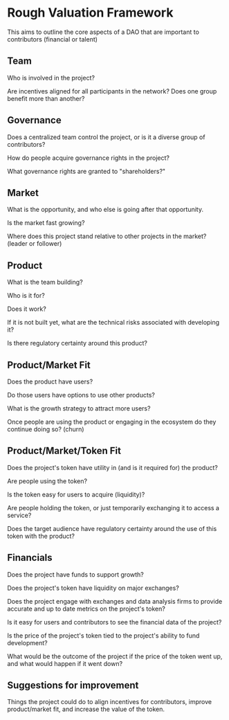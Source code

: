 # Rough Valuation Framework

This aims to outline the core aspects of a DAO that are important to contributors (financial or talent)

## Team

Who is involved in the project?

Are incentives aligned for all participants in the network? Does one group benefit more than another?

## Governance

Does a centralized team control the project, or is it a diverse group of contributors?

How do people acquire governance rights in the project?

What governance rights are granted to "shareholders?"

## Market

What is the opportunity, and who else is going after that opportunity.

Is the market fast growing?

Where does this project stand relative to other projects in the market? (leader or follower)

## Product

What is the team building?

Who is it for?

Does it work?

If it is not built yet, what are the technical risks associated with developing it?

Is there regulatory certainty around this product?

## Product/Market Fit

Does the product have users?

Do those users have options to use other products?

What is the growth strategy to attract more users?

Once people are using the product or engaging in the ecosystem do they continue doing so? (churn)

## Product/Market/Token Fit

Does the project's token have utility in (and is it required for) the product?

Are people using the token?

Is the token easy for users to acquire (liquidity)?

Are people holding the token, or just temporarily exchanging it to access a service?

Does the target audience have regulatory certainty around the use of this token with the product?

## Financials

Does the project have funds to support growth?

Does the project's token have liquidity on major exchanges?

Does the project engage with exchanges and data analysis firms to provide accurate and up to date metrics on the project's token?

Is it easy for users and contributors to see the financial data of the project?

Is the price of the project's token tied to the project's ability to fund development?

What would be the outcome of the project if the price of the token went up, and what would happen if it went down?

## Suggestions for improvement

Things the project could do to align incentives for contributors, improve product/market fit, and increase the value of the token.
















